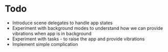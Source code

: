 #  Todo

* Introduce scene delegates to handle app states
* Experiment with background modes to understand how we can provide vibrations when app is in background
* Experiment with tasks - to raise the app and provide vibrations
* Implement simple complication
